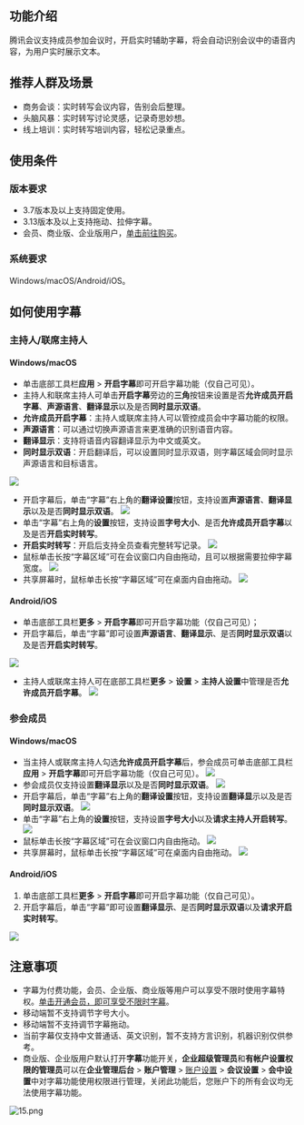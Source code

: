 ## 功能介绍
腾讯会议支持成员参加会议时，开启实时辅助字幕，将会自动识别会议中的语音内容，为用户实时展示文本。

## 推荐人群及场景
- 商务会谈：实时转写会议内容，告别会后整理。
- 头脑风暴：实时转写讨论灵感，记录奇思妙想。
- 线上培训：实时转写培训内容，轻松记录重点。

## 使用条件

### 版本要求
- 3.7版本及以上支持固定使用。
- 3.13版本及以上支持拖动、拉伸字幕。
- 会员、商业版、企业版用户，[单击前往购买](https://meeting.tencent.com/buy.html?mid=ts.p.help.wz)。

### 系统要求
Windows/macOS/Android/iOS。

## 如何使用字幕
### 主持人/联席主持人
#### Windows/macOS
- 单击底部工具栏**应用** > **开启字幕**即可开启字幕功能（仅自己可见）。
- 主持人和联席主持人可单击**开启字幕**旁边的**三角**按钮来设置是否**允许成员开启字幕**、**声源语言**、**翻译显示**以及是否**同时显示双语**。
 - **允许成员开启字幕**：主持人或联席主持人可以管控成员会中字幕功能的权限。
 - **声源语言**：可以通过切换声源语言来更准确的识别语音内容。
 - **翻译显示**：支持将语音内容翻译显示为中文或英文。
 - **同时显示双语**：开启翻译后，可以设置同时显示双语，则字幕区域会同时显示声源语言和目标语言。

![](https://qcloudimg.tencent-cloud.cn/raw/81dfa22315d1093396ed319e52e1b5de.png)

- 开启字幕后，单击“字幕”右上角的**翻译设置**按钮，支持设置**声源语言**、**翻译显示**以及是否**同时显示双语**。
![](https://qcloudimg.tencent-cloud.cn/raw/cf2003f4ba839239494838a2c79f8646.png)
- 单击“字幕”右上角的**设置**按钮，支持设置**字号大小**、是否**允许成员开启字幕**以及是否**开启实时转写**。
- **开启实时转写**：开启后支持全员查看完整转写记录。
![](https://qcloudimg.tencent-cloud.cn/raw/4130c3067f637015c5515b14231e0bcb.png)
- 鼠标单击长按“字幕区域”可在会议窗口内自由拖动，且可以根据需要拉伸字幕宽度。
![](https://qcloudimg.tencent-cloud.cn/raw/7235088c27032276359e32b9932145bd.png)
- 共享屏幕时，鼠标单击长按“字幕区域”可在桌面内自由拖动。
![](https://qcloudimg.tencent-cloud.cn/raw/6fa0f372d418f255b88c19a38085191d.png)

#### Android/iOS
- 单击底部工具栏**更多** > **开启字幕**即可开启字幕功能（仅自己可见）；
- 开启字幕后，单击“字幕”即可设置**声源语言**、**翻译显示**、是否**同时显示双语**以及是否**开启实时转写**。

![](https://qcloudimg.tencent-cloud.cn/raw/fd80ca7e4089c71c80c9e22116d2a31b.png)
- 主持人或联席主持人可在底部工具栏**更多** > **设置** >  **主持人设置**中管理是否**允许成员开启字幕**。
![](https://qcloudimg.tencent-cloud.cn/raw/619daed8cd23e60054792187be155a74.png)

### 参会成员
#### Windows/macOS
- 当主持人或联席主持人勾选**允许成员开启字幕**后，参会成员可单击底部工具栏**应用** > **开启字幕**即可开启字幕功能（仅自己可见）。
![](https://qcloudimg.tencent-cloud.cn/raw/fb651247d0df97060d71265071fa2984.png)
- 参会成员仅支持设置**翻译显示**以及是否**同时显示双语**。
![](https://qcloudimg.tencent-cloud.cn/raw/e58f91cb997bf2553c1c5d6558f80f1b.png)
- 开启字幕后，单击“字幕”右上角的**翻译设置**按钮，支持设置**翻译显**示以及是否**同时显示双语**。
![](https://qcloudimg.tencent-cloud.cn/raw/6255aac9c57ad257c5cb7e3f364b2704.png)
- 单击“字幕”右上角的**设置**按钮，支持设置**字号大小**以及**请求主持人开启转写**。
![](https://qcloudimg.tencent-cloud.cn/raw/4c38eb8a1c085cc40f0549408e07ffd2.png)
- 鼠标单击长按“字幕区域”可在会议窗口内自由拖动。
![](https://qcloudimg.tencent-cloud.cn/raw/eaa3581947b27f12f6ca1d35b07d3b98.png)
- 共享屏幕时，鼠标单击长按“字幕区域”可在桌面内自由拖动。
![](https://qcloudimg.tencent-cloud.cn/raw/f81b7500dccbf6daaf1c4bb50d8f86a6.png)

#### Android/iOS
1. 单击底部工具栏**更多** > **开启字幕**即可开启字幕功能（仅自己可见）。
2. 开启字幕后，单击“字幕”即可设置**翻译显示**、是否**同时显示双语**以及**请求开启实时转写**。

![](https://qcloudimg.tencent-cloud.cn/raw/0cbed21755aba6fe1c01904a0620bbc5.png)

## 注意事项
- 字幕为付费功能，会员、企业版、商业版等用户可以享受不限时使用字幕特权。[单击开通会员，即可享受不限时字幕](https://meeting.tencent.com/buy.html?mid=ts.p.help.wz)。
- 移动端暂不支持调节字号大小。
- 移动端暂不支持调节字幕拖动。
- 当前字幕仅支持中文普通话、英文识别，暂不支持方言识别，机器识别仅供参考。
- 商业版、企业版用户默认打开**字幕**功能开关，**企业超级管理员**和**有帐户设置权限的管理员**可以在**企业管理后台** > **账户管理** > [账户设置](https://meeting.tencent.com/user-center/account-setting) > **会议设置** > **会中设置**中对字幕功能使用权限进行管理，关闭此功能后，您账户下的所有会议均无法使用字幕功能。

![15.png](https://cdn.meeting.tencent.com/upload/website/support-center/meeting-63b3e4db55a9d.png)
